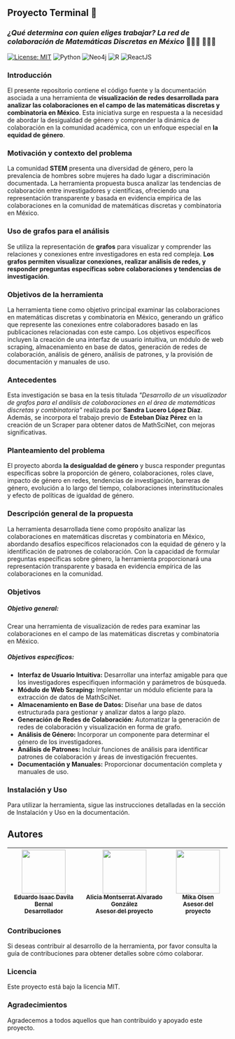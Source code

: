 ## Proyecto Terminal 🚀
### _¿Qué determina con quien eliges trabajar? La red de colaboración de Matemáticas Discretas en México_ 🙋🏻‍♂️ 🙋🏻‍♀️

[![License: MIT](https://img.shields.io/badge/License-MIT-yellow.svg)](https://opensource.org/licenses/MIT)
![Python](https://img.shields.io/badge/Python-v3.12.0-green?style=flat&logo=python&logoColor=ffffff)
![Neo4j](https://img.shields.io/badge/Neo4j-4.4.28-green?style=flat&logo=neo4j&logoColor=ffffff)
![R](https://img.shields.io/badge/R-4.3.2-green?style=flat&logo=r&logoColor=ffffff)
![ReactJS](https://img.shields.io/badge/ReactJS-18.2.0-green?style=flat&logo=react&logoColor=ffffff)

### Introducción
El presente repositorio contiene el código fuente y la documentación asociada a una herramienta de **visualización de redes desarrollada para analizar las colaboraciones en el campo de las matemáticas discretas y combinatoria en México**. Esta iniciativa surge en respuesta a la necesidad de abordar la desigualdad de género y comprender la dinámica de colaboración en la comunidad académica, con un enfoque especial en **la equidad de género**.

### Motivación y contexto del problema
La comunidad **STEM** presenta una diversidad de género, pero la prevalencia de hombres sobre mujeres ha dado lugar a discriminación documentada. La herramienta propuesta busca analizar las tendencias de colaboración entre investigadores y científicas, ofreciendo una representación transparente y basada en evidencia empírica de las colaboraciones en la comunidad de matemáticas discretas y combinatoria en México.

### Uso de grafos para el análisis
Se utiliza la representación de **grafos** para visualizar y comprender las relaciones y conexiones entre investigadores en esta red compleja. **Los grafos permiten visualizar conexiones, realizar análisis de redes, y responder preguntas específicas sobre colaboraciones y tendencias de investigación**.

### Objetivos de la herramienta
La herramienta tiene como objetivo principal examinar las colaboraciones en matemáticas discretas y combinatoria en México, generando un gráfico que represente las conexiones entre colaboradores basado en las publicaciones relacionadas con este campo. Los objetivos específicos incluyen la creación de una interfaz de usuario intuitiva, un módulo de web scraping, almacenamiento en base de datos, generación de redes de colaboración, análisis de género, análisis de patrones, y la provisión de documentación y manuales de uso.

### Antecedentes
Esta investigación se basa en la tesis titulada _"Desarrollo de un visualizador de grafos para el análisis de colaboraciones en el área de matemáticas discretas y combinatoria"_ realizada por **Sandra Lucero López Díaz**. Además, se incorpora el trabajo previo de **Esteban Díaz Pérez** en la creación de un Scraper para obtener datos de MathSciNet, con mejoras significativas.

### Planteamiento del problema
El proyecto aborda **la desigualdad de género** y busca responder preguntas específicas sobre la proporción de género, colaboraciones, roles clave, impacto de género en redes, tendencias de investigación, barreras de género, evolución a lo largo del tiempo, colaboraciones interinstitucionales y efecto de políticas de igualdad de género.

### Descripción general de la propuesta
La herramienta desarrollada tiene como propósito analizar las colaboraciones en matemáticas discretas y combinatoria en México, abordando desafíos específicos relacionados con la equidad de género y la identificación de patrones de colaboración. Con la capacidad de formular preguntas específicas sobre género, la herramienta proporcionará una representación transparente y basada en evidencia empírica de las colaboraciones en la comunidad.

### Objetivos
##### Objetivo general:
Crear una herramienta de visualización de redes para examinar las colaboraciones en el campo de las matemáticas discretas y combinatoria en México.

##### Objetivos específicos:
- **Interfaz de Usuario Intuitiva:** Desarrollar una interfaz amigable para que los investigadores especifiquen información y parámetros de búsqueda.
- **Módulo de Web Scraping:** Implementar un módulo eficiente para la extracción de datos de MathSciNet.
- **Almacenamiento en Base de Datos:** Diseñar una base de datos estructurada para gestionar y analizar datos a largo plazo.
- **Generación de Redes de Colaboración:** Automatizar la generación de redes de colaboración y visualización en forma de grafo.
- **Análisis de Género:** Incorporar un componente para determinar el género de los investigadores.
- **Análisis de Patrones:** Incluir funciones de análisis para identificar patrones de colaboración y áreas de investigación frecuentes.
- **Documentación y Manuales:** Proporcionar documentación completa y manuales de uso.

### Instalación y Uso
Para utilizar la herramienta, sigue las instrucciones detalladas en la sección de Instalación y Uso en la documentación.

## Autores
| [<img src="https://res.cloudinary.com/drrtat4kn/image/upload/v1700517567/ProyectoTerminal/Authors/Author1.png" width=100><br><sub>Eduardo Isaac Davila Bernal</sub><br><sub>Desarrollador</sub>](https://github.com/newton1057) | [<img src="https://res.cloudinary.com/drrtat4kn/image/upload/v1700518106/ProyectoTerminal/Authors/Alicia_Montserrat_Alvarado_Gonzalez.jpg" width=100><br><sub>Alicia Montserrat Alvarado González</sub><br><sub>Asesor del proyecto</sub>](https://github.com/newton1057)   |  [<img src="https://res.cloudinary.com/drrtat4kn/image/upload/v1700518492/ProyectoTerminal/Authors/Mika_Olsen.jpg" width=100><br><sub>Mika Olsen</sub><br><sub>Asesor del proyecto</sub>](https://github.com/genesysaluralatam) |
| :---: | :---: | :---: |

### Contribuciones
Si deseas contribuir al desarrollo de la herramienta, por favor consulta la guía de contribuciones para obtener detalles sobre cómo colaborar.

### Licencia
Este proyecto está bajo la licencia MIT.

### Agradecimientos
Agradecemos a todos aquellos que han contribuido y apoyado este proyecto.
